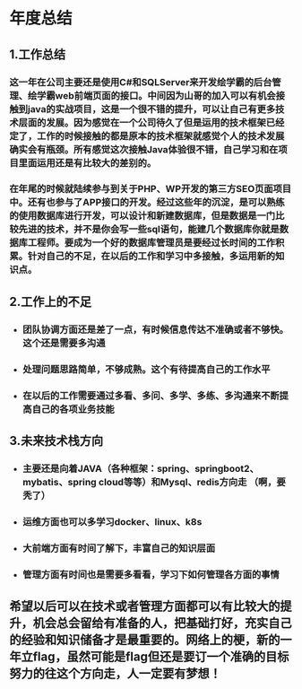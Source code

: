 # 年度总结
## 1.工作总结
### 这一年在公司主要还是使用C#和SQLServer来开发绘学霸的后台管理、绘学霸web前端页面的接口。中间因为山哥的加入可以有机会接触到java的实战项目，这是一个很不错的提升，可以让自己有更多技术层面的发展。因为感觉在一个公司待久了但是运用的技术框架已经定了，工作的时候接触的都是原本的技术框架就感觉个人的技术发展确实会有瓶颈。所有感觉这次接触Java体验很不错，自己学习和在项目里面运用还是有比较大的差别的。
### 在年尾的时候就陆续参与到关于PHP、WP开发的第三方SEO页面项目中。还有也参与了APP接口的开发。经过这些年的沉淀，是可以熟练的使用数据库进行开发，可以设计和新建数据库，但是数据是一门比较先进的技术，并不是你会写一些sql语句，能建几个数据库你就是数据库工程师。要成为一个好的数据库管理员是要经过长时间的工作积累。针对自己的不足，在以后的工作和学习中多接触，多运用新的知识点。
## 2.工作上的不足
+ ### 团队协调方面还是差了一点，有时候信息传达不准确或者不够快。这个还是需要多沟通
+ ### 处理问题思路简单，不够成熟。这个有待提高自己的工作水平
+ ### 在以后的工作需要通过多看、多问、多学、多练、多沟通来不断提高自己的各项业务技能
## 3.未来技术栈方向
+ ### 主要还是向着JAVA（各种框架：spring、springboot2、mybatis、spring cloud等等）和Mysql、redis方向走 （啊，要秃了）
+ ### 运维方面也可以多学习docker、linux、k8s
+ ### 大前端方面有时间了解下，丰富自己的知识层面
+ ### 管理方面有时间也是需要多看看，学习下如何管理各方面的事情
## 希望以后可以在技术或者管理方面都可以有比较大的提升，机会总会留给有准备的人，把基础打好，充实自己的经验和知识储备才是最重要的。网络上的梗，新的一年立flag，虽然可能是flag但还是要订一个准确的目标努力的往这个方向走，人一定要有梦想！
